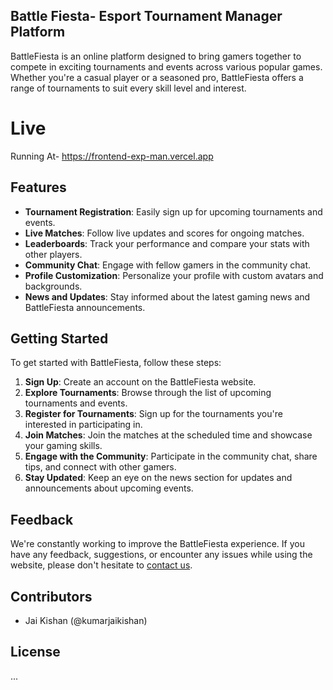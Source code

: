 

## Battle Fiesta- Esport Tournament Manager Platform

BattleFiesta is an online platform designed to bring gamers together to compete in exciting tournaments and events across various popular games. Whether you're a casual player or a seasoned pro, BattleFiesta offers a range of tournaments to suit every skill level and interest.

# Live

Running At- https://frontend-exp-man.vercel.app

## Features

- **Tournament Registration**: Easily sign up for upcoming tournaments and events.
- **Live Matches**: Follow live updates and scores for ongoing matches.
- **Leaderboards**: Track your performance and compare your stats with other players.
- **Community Chat**: Engage with fellow gamers in the community chat.
- **Profile Customization**: Personalize your profile with custom avatars and backgrounds.
- **News and Updates**: Stay informed about the latest gaming news and BattleFiesta announcements.

## Getting Started

To get started with BattleFiesta, follow these steps:

1. **Sign Up**: Create an account on the BattleFiesta website.
2. **Explore Tournaments**: Browse through the list of upcoming tournaments and events.
3. **Register for Tournaments**: Sign up for the tournaments you're interested in participating in.
4. **Join Matches**: Join the matches at the scheduled time and showcase your gaming skills.
5. **Engage with the Community**: Participate in the community chat, share tips, and connect with other gamers.
6. **Stay Updated**: Keep an eye on the news section for updates and announcements about upcoming events.

## Feedback

We're constantly working to improve the BattleFiesta experience. If you have any feedback, suggestions, or encounter any issues while using the website, please don't hesitate to [contact us](mailto:feedback@battlefiesta.com).

## Contributors

- Jai Kishan (@kumarjaikishan)

## License

...
